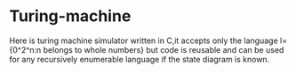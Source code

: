 # Turing-machine
Here is turing machine simulator written in C,it accepts only the language l={0^2^n:n belongs to whole numbers} but code is reusable and can be used for any recursively enumerable language if the state diagram is known.
